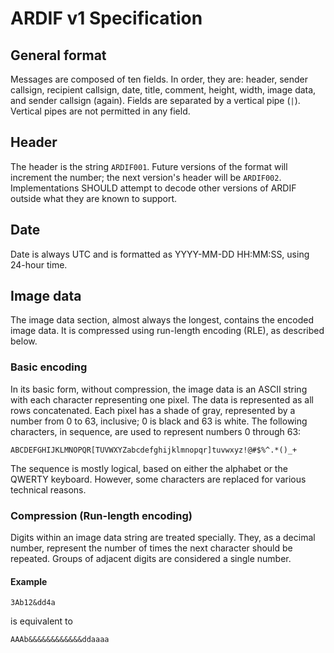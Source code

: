 # ARDIF v1 Specification

## General format
Messages are composed of ten fields. In order, they are: header, sender
callsign, recipient callsign, date, title, comment, height, width, image data,
and sender callsign (again). Fields are separated by a vertical pipe (`|`).
Vertical pipes are not permitted in any field.

## Header
The header is the string `ARDIF001`. Future versions of the format will
increment the number; the next version's header will be `ARDIF002`.
Implementations SHOULD attempt to decode other versions of ARDIF outside what
they are known to support.

## Date
Date is always UTC and is formatted as YYYY-MM-DD HH:MM:SS, using 24-hour
time.

## Image data
The image data section, almost always the longest, contains the encoded image
data. It is compressed using run-length encoding (RLE), as described below.

### Basic encoding
In its basic form, without compression, the image data is an ASCII string
with each character representing one pixel. The data is represented as all
rows concatenated. Each pixel has a shade of gray, represented by a number
from 0 to 63, inclusive; 0 is black and 63 is white. The following characters,
in sequence, are used to represent numbers 0 through 63:

    ABCDEFGHIJKLMNOPQR[TUVWXYZabcdefghijklmnopqr]tuvwxyz!@#$%^.*()_+

The sequence is mostly logical, based on either the alphabet or the QWERTY
keyboard. However, some characters are replaced for various technical reasons.

### Compression (Run-length encoding)
Digits within an image data string are treated specially. They, as a decimal
number, represent the number of times the next character should be repeated.
Groups of adjacent digits are considered a single number.

#### Example

    3Ab12&dd4a

is equivalent to

    AAAb&&&&&&&&&&&&ddaaaa
